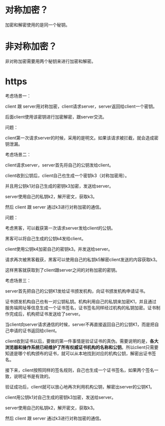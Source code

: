 # 对称加密？

加密和解密使用的是同一个秘钥。

# 非对称加密？

非对称加密需要用两个秘钥来进行加密和解密。



# https

考虑场景一：

client 跟 server用对称加密，client请求server，server返回给client一个密钥。

后面client使用该密钥进行加密解密，跟server交流。

问题：

client第一次请求server的时候，采用的是明文。如果该请求被拦截，就会造成密钥泄漏。



考虑场景二：

client请求server，server首先将自己的公钥发给client。

client收到公钥后，client自己也生成一个密钥k3（对称加密用）。

并且用公钥k1对自己生成的密钥k3加密，发送给server。

server使用自己的私钥k2，解开密文，获取k3。

然后 client 跟 server 通过k3进行对称加密的通信。

问题：

考虑黑客，可以截获第一次请求server发给client的公钥。

黑客可以将自己生成的公钥k4发给client。

client使用公钥k4加密自己的密钥k3。并发送给server。

请求再次被黑客截获，黑客可以使用自己的私钥k5解密client发送的内容获取k3。

这样黑客就获取到了client跟server之间的对称加密的密钥。



考虑场景三：

server首先把自己的公钥K1发给证书颁发机构，向证书颁发机构申请证书。

证书颁发机构自己也有一对公钥私钥。机构利用自己的私钥来加密K1，并且通过服务端网址等信息生成一个证书签名，证书签名同样经过机构的私钥加密。证书制作完成后，机构把证书发送给了server。

当client向server请求通信的时候，server不再直接返回自己的公钥K1，而是把自己申请的证书返回给client。

client收到证书以后，要做的第一件事情是验证证书的真伪。需要说明的是，**各大浏览器和操作系统已经维护了所有权威证书机构的名称和公钥**。所以client只需要知道是哪个机构颁布的证书，就可以从本地找到对应的机构公钥，解密出证书签名。

接下来，client按照同样的签名规则，自己也生成一个证书签名，如果两个签名一致，说明证书是有效的。

验证成功后，client就可以放心地再次利用机构公钥，解密出server的公钥K1。

client用公钥k1对自己生成的密钥k3加密，发送给server。

server使用自己的私钥k2，解开密文，获取k3。

然后 client 跟 server 通过k3进行对称加密的通信。



